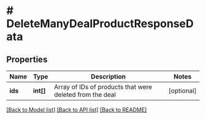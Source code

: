 # # DeleteManyDealProductResponseData

## Properties

Name | Type | Description | Notes
------------ | ------------- | ------------- | -------------
**ids** | **int[]** | Array of IDs of products that were deleted from the deal | [optional]

[[Back to Model list]](../README.md#documentation-for-models) [[Back to API list]](../README.md#documentation-for-api-endpoints) [[Back to README]](../README.md)

